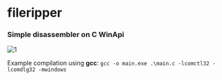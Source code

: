 ﻿# fileripper

### Simple disassembler on C WinApi

![1](https://i.ibb.co/cS09jGJf/Screenshot-2025-07-03-113431.png)

Example compilation using **gcc**: `gcc -o main.exe .\main.c -lcomctl32 -lcomdlg32 -mwindows`
